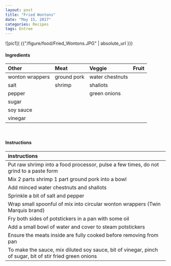 ```yaml
---
layout: post
title: "Fried Wontons"
date: "May 15, 2017"
categories: Recipes
tags: Entree
---
```




![pic1]( {{"/figure/food/Fried_Wontons.JPG" | absolute_url }})




#### Ingredients

<table class = "presenttab">
 <thead>
  <tr>
   <th style="text-align:left;"> Other </th>
   <th style="text-align:left;"> Meat </th>
   <th style="text-align:left;"> Veggie </th>
   <th style="text-align:left;"> Fruit </th>
  </tr>
 </thead>
<tbody>
  <tr>
   <td style="text-align:left;"> wonton wrappers </td>
   <td style="text-align:left;"> ground pork </td>
   <td style="text-align:left;"> water chestnuts </td>
   <td style="text-align:left;">  </td>
  </tr>
  <tr>
   <td style="text-align:left;"> salt </td>
   <td style="text-align:left;"> shrimp </td>
   <td style="text-align:left;"> shallots </td>
   <td style="text-align:left;">  </td>
  </tr>
  <tr>
   <td style="text-align:left;"> pepper </td>
   <td style="text-align:left;">  </td>
   <td style="text-align:left;"> green onions </td>
   <td style="text-align:left;">  </td>
  </tr>
  <tr>
   <td style="text-align:left;"> sugar </td>
   <td style="text-align:left;">  </td>
   <td style="text-align:left;">  </td>
   <td style="text-align:left;">  </td>
  </tr>
  <tr>
   <td style="text-align:left;"> soy sauce </td>
   <td style="text-align:left;">  </td>
   <td style="text-align:left;">  </td>
   <td style="text-align:left;">  </td>
  </tr>
  <tr>
   <td style="text-align:left;"> vinegar </td>
   <td style="text-align:left;">  </td>
   <td style="text-align:left;">  </td>
   <td style="text-align:left;">  </td>
  </tr>
</tbody>
</table>

<br>

#### Instructions

<table class = "presenttabnoh">
 <thead>
  <tr>
   <th style="text-align:left;"> instructions </th>
  </tr>
 </thead>
<tbody>
  <tr>
   <td style="text-align:left;"> Put raw shrimp into a food processor, pulse a few times, do not grind to a paste form </td>
  </tr>
  <tr>
   <td style="text-align:left;"> Mix 2 parts shrimp 1 part ground pork into a bowl </td>
  </tr>
  <tr>
   <td style="text-align:left;"> Add minced water chestnuts and shallots </td>
  </tr>
  <tr>
   <td style="text-align:left;"> Sprinkle a bit of salt and pepper </td>
  </tr>
  <tr>
   <td style="text-align:left;"> Wrap small spoonful of mix into circular wonton wrappers (Twin Marquis brand) </td>
  </tr>
  <tr>
   <td style="text-align:left;"> Fry both sides of potstickers in a pan with some oil </td>
  </tr>
  <tr>
   <td style="text-align:left;"> Add a small bowl of water and cover to steam potstickers </td>
  </tr>
  <tr>
   <td style="text-align:left;"> Ensure the meats inside are fully cooked before removing from pan </td>
  </tr>
  <tr>
   <td style="text-align:left;"> To make the sauce, mix diluted soy sauce, bit of vinegar, pinch of sugar, bit of stir fried green onions </td>
  </tr>
</tbody>
</table>

